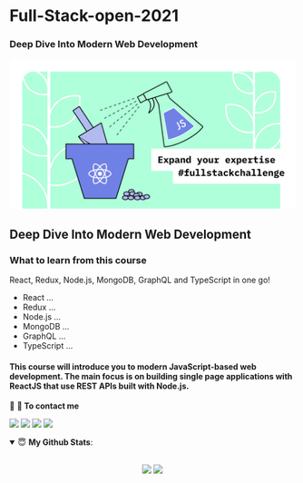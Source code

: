 # Full-Stack-open-2021
### Deep Dive Into Modern Web Development

[<img src ="https://github.com/mesfint/Full-Stack-open-2021/blob/main/fullStack2021.jpg">](https://github.com/mesfint/Full-Stack-open-2021)

##  Deep Dive Into Modern Web Development

### What to learn from this course
 React, Redux, Node.js, MongoDB, GraphQL and TypeScript in one go! 

- React ...
- Redux ...
- Node.js ...
- MongoDB ...
- GraphQL ...
- TypeScript ...





####  This course will introduce you to modern JavaScript-based web development. The main focus is on building single page applications with ReactJS that use REST APIs built with Node.js.



<summary>🤝 <b>💬 To contact me</b></summary>

[<img src ="https://img.shields.io/badge/full stack 2021-%23.svg?&style=for-the-badge&logo=&logoColor=white%22">](https://github.com/mesfint/Full-Stack-open-2021)
[<img src="https://img.shields.io/badge/twitter-%231DA1F2.svg?&style=for-the-badge&logo=twitter&logoColor=white" />](https://twitter.com/MesfinTe) 
[<img src="https://img.shields.io/badge/linkedin-%230077B5.svg?&style=for-the-badge&logo=linkedin&logoColor=white" />](https://www.linkedin.com/in/mesfin/)
[<img src = "https://img.shields.io/badge/instagram-%23E4405F.svg?&style=for-the-badge&logo=instagram&logoColor=white">](https://www.instagram.com/mesfint2020/)

<details open>
 <summary> 😇 <b>My Github Stats</b>: </summary>

<br>

<p align = "center">
  <img src = "https://github-readme-stats.vercel.app/api?username=mesfint&show_icons=true&theme=tokyonight&line_height=27">
  <img src = "https://github-readme-stats.vercel.app/api/top-langs/?username=mesfint&show=css,javaScript,html&theme=tokyonight">
</p>

</details>
